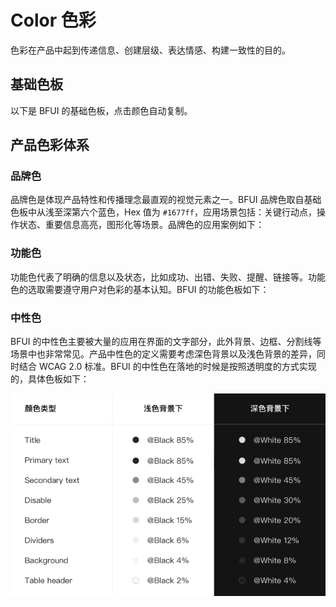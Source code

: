 # Color 色彩

色彩在产品中起到传递信息、创建层级、表达情感、构建一致性的目的。

<script setup>
import BaseColor from './baseColor.vue'
import BrandColor from './brandColor.vue'
import FunctionalColor from './functionalColor.vue'
</script>

## 基础色板

以下是 BFUI 的基础色板，点击颜色自动复制。

<BaseColor />

## 产品色彩体系

### 品牌色

品牌色是体现产品特性和传播理念最直观的视觉元素之一。BFUI 品牌色取自基础色板中从浅至深第六个蓝色，Hex 值为 `#1677ff`，应用场景包括：关键行动点，操作状态、重要信息高亮，图形化等场景。品牌色的应用案例如下：

<BrandColor />


### 功能色

功能色代表了明确的信息以及状态，比如成功、出错、失败、提醒、链接等。功能色的选取需要遵守用户对色彩的基本认知。BFUI 的功能色板如下：

<FunctionalColor />


### 中性色

BFUI 的中性色主要被大量的应用在界面的文字部分，此外背景、边框、分割线等场景中也非常常见。产品中性色的定义需要考虑深色背景以及浅色背景的差异，同时结合 WCAG 2.0 标准。BFUI 的中性色在落地的时候是按照透明度的方式实现的，具体色板如下：

![中性色的应用](./Neutral-Color.jpg)
